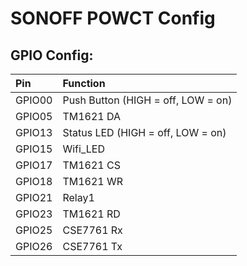 # SONOFF POWCT Config

## GPIO Config:
| Pin    |Function                             |
|:-------|:------------------------------------|
| GPIO00 | Push Button (HIGH = off, LOW = on)  |
| GPIO05 | TM1621 DA                           |
| GPIO13 | Status LED (HIGH = off, LOW = on)   |
| GPIO15 | Wifi_LED                            |
| GPIO17 | TM1621 CS                           |
| GPIO18 | TM1621 WR                           |
| GPIO21 | Relay1                              |
| GPIO23 | TM1621 RD                           |
| GPIO25 | CSE7761 Rx                          |
| GPIO26 | CSE7761 Tx                          |

